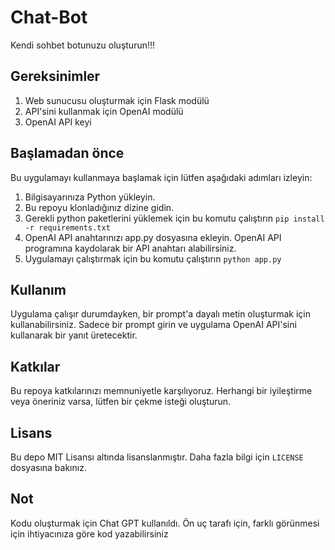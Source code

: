 # Chat-Bot
Kendi sohbet botunuzu oluşturun!!!

## Gereksinimler

1. Web sunucusu oluşturmak için Flask modülü
2. API'sini kullanmak için OpenAI modülü
3. OpenAI API keyi


## Başlamadan önce

Bu uygulamayı kullanmaya başlamak için lütfen aşağıdaki adımları izleyin:

1. Bilgisayarınıza Python yükleyin.
2. Bu repoyu klonladığınız dizine gidin.
3. Gerekli python paketlerini yüklemek için bu komutu çalıştırın  `pip install -r requirements.txt`
4. OpenAI API anahtarınızı app.py dosyasına ekleyin. OpenAI API programına kaydolarak bir API anahtarı alabilirsiniz.
5. Uygulamayı çalıştırmak için bu komutu çalıştırın `python app.py` 

## Kullanım

Uygulama çalışır durumdayken, bir prompt'a dayalı metin oluşturmak için kullanabilirsiniz. Sadece bir prompt girin ve uygulama OpenAI API'sini kullanarak bir yanıt üretecektir.

## Katkılar


Bu repoya katkılarınızı memnuniyetle karşılıyoruz. Herhangi bir iyileştirme veya öneriniz varsa, lütfen bir çekme isteği oluşturun.

## Lisans


Bu depo MIT Lisansı altında lisanslanmıştır. Daha fazla bilgi için `LICENSE` dosyasına bakınız.


## Not
Kodu oluşturmak için Chat GPT kullanıldı. Ön uç tarafı için, farklı görünmesi için ihtiyacınıza göre kod yazabilirsiniz
